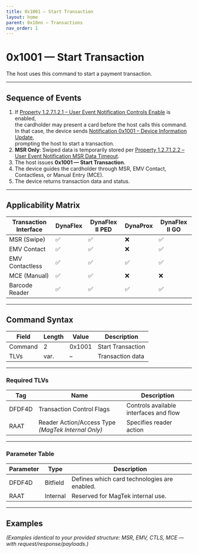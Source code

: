 ```yaml
---
title: 0x1001 — Start Transaction
layout: home
parent: 0x10nn – Transactions
nav_order: 1
---
```


# 0x1001 — Start Transaction

The host uses this command to start a payment transaction.

---

## Sequence of Events
1. If [Property 1.2.7.1.2.1 – User Event Notification Controls Enable](../Properties/#property-1-2-7-1-2-1) is enabled,  
   the cardholder may present a card before the host calls this command.  
   In that case, the device sends [Notification 0x1001 – Device Information Update](../Notifications/#notification-0x1001),  
   prompting the host to start a transaction.
2. **MSR Only**: Swiped data is temporarily stored per [Property 1.2.7.1.2.2 – User Event Notification MSR Data Timeout](../Properties/#property-1-2-7-1-2-2).
3. The host issues **0x1001 — Start Transaction**.
4. The device guides the cardholder through MSR, EMV Contact, Contactless, or Manual Entry (MCE).
5. The device returns transaction data and status.

---

## Applicability Matrix
| Transaction Interface | DynaFlex | DynaFlex II PED | DynaProx | DynaFlex II GO |
|------------------------|----------|-----------------|----------|----------------|
| MSR (Swipe)           | ✅       | ✅              | ❌       | ✅              |
| EMV Contact           | ✅       | ✅              | ❌       | ✅              |
| EMV Contactless       | ✅       | ✅              | ✅       | ✅              |
| MCE (Manual)          | ✅       | ✅              | ❌       | ❌              |
| Barcode Reader        | ✅       | ✅              | ✅       | ✅              |

---

## Command Syntax
| Field   | Length | Value   | Description       |
|---------|--------|---------|-------------------|
| Command | 2      | 0x1001  | Start Transaction |
| TLVs    | var.   | –       | Transaction data  |

---

### Required TLVs
| Tag    | Name                       | Description                                |
|--------|----------------------------|--------------------------------------------|
| DFDF4D | Transaction Control Flags  | Controls available interfaces and flow     |
| RAAT   | Reader Action/Access Type *(MagTek Internal Only)* | Specifies reader action |

---

### Parameter Table
| Parameter | Type     | Description                                                   |
|-----------|----------|---------------------------------------------------------------|
| DFDF4D    | Bitfield | Defines which card technologies are enabled.                  |
| RAAT      | Internal | Reserved for MagTek internal use.                             |

---

## Examples
*(Examples identical to your provided structure: MSR, EMV, CTLS, MCE — with request/response/payloads.)*
